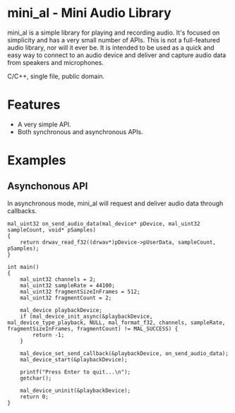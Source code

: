 mini_al - Mini Audio Library
============================
mini_al is a simple library for playing and recording audio. It's focused on simplicity and has
a very small number of APIs. This is not a full-featured audio library, nor will it ever be. It
is intended to be used as a quick and easy way to connect to an audio device and deliver and
capture audio data from speakers and microphones.

C/C++, single file, public domain.


Features
========
- A very simple API.
- Both synchronous and asynchronous APIs.



Examples
========

Asynchonous API
---------------
In asynchronous mode, mini_al will request and deliver audio data through callbacks.

```
mal_uint32 on_send_audio_data(mal_device* pDevice, mal_uint32 sampleCount, void* pSamples)
{
    return drwav_read_f32((drwav*)pDevice->pUserData, sampleCount, pSamples);
}

int main()
{
    mal_uint32 channels = 2;
    mal_uint32 sampleRate = 44100;
    mal_uint32 fragmentSizeInFrames = 512;
    mal_uint32 fragmentCount = 2;

    mal_device playbackDevice;
    if (mal_device_init_async(&playbackDevice, mal_device_type_playback, NULL, mal_format_f32, channels, sampleRate, fragmentSizeInFrames, fragmentCount) != MAL_SUCCESS) {
        return -1;
    }
    
    mal_device_set_send_callback(&playbackDevice, on_send_audio_data);
    mal_device_start(&playbackDevice);

    printf("Press Enter to quit...\n");
    getchar();

    mal_device_uninit(&playbackDevice);
    return 0;
} 
```